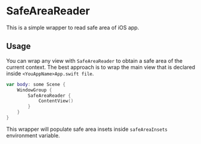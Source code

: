 # SafeAreaReader
This is a simple wrapper to read safe area of iOS app.

## Usage
You can wrap any view with `SafeAreaReader` to obtain a safe area of the current context. The best approach is to wrap the main view that is declared inside `<YouAppName>App.swift file`.

```swift
var body: some Scene {
    WindowGroup {
        SafeAreaReader {
            ContentView()
        }
    }
}
```

This wrapper will populate safe area insets inside `safeAreaInsets` environment variable.
